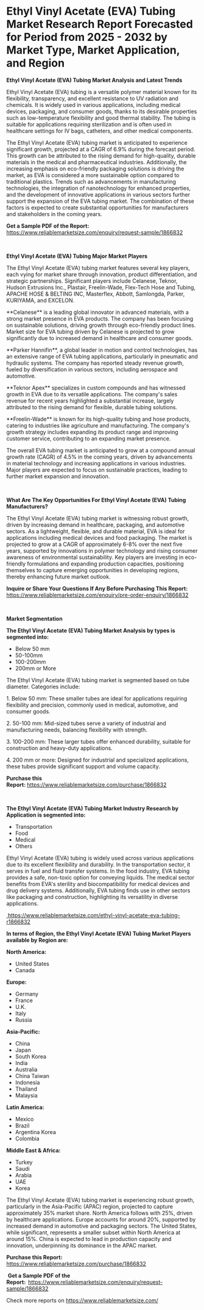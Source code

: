 <p><h1>Ethyl Vinyl Acetate (EVA) Tubing Market Research Report Forecasted for Period from 2025 -  2032 by Market Type, Market Application, and Region</h1></p><p><strong>Ethyl Vinyl Acetate (EVA) Tubing Market Analysis and Latest Trends</strong></p>
<p><p>Ethyl Vinyl Acetate (EVA) tubing is a versatile polymer material known for its flexibility, transparency, and excellent resistance to UV radiation and chemicals. It is widely used in various applications, including medical devices, packaging, and consumer goods, thanks to its desirable properties such as low-temperature flexibility and good thermal stability. The tubing is suitable for applications requiring sterilization and is often used in healthcare settings for IV bags, catheters, and other medical components.</p><p>The Ethyl Vinyl Acetate (EVA) tubing market is anticipated to experience significant growth, projected at a CAGR of 6.9% during the forecast period. This growth can be attributed to the rising demand for high-quality, durable materials in the medical and pharmaceutical industries. Additionally, the increasing emphasis on eco-friendly packaging solutions is driving the market, as EVA is considered a more sustainable option compared to traditional plastics. Trends such as advancements in manufacturing technologies, the integration of nanotechnology for enhanced properties, and the development of innovative applications in various sectors further support the expansion of the EVA tubing market. The combination of these factors is expected to create substantial opportunities for manufacturers and stakeholders in the coming years.</p></p>
<p><strong>Get a Sample PDF of the Report:&nbsp;</strong> <a href="https://www.reliablemarketsize.com/enquiry/request-sample/1866832?utm_campaign=2520&utm_medium=2&utm_source=Github&utm_content=ia&utm_term=03042025&utm_id=ethyl-vinyl-acetate-eva-tubing">https://www.reliablemarketsize.com/enquiry/request-sample/1866832</a></p>
<p>&nbsp;</p>
<p><strong>Ethyl Vinyl Acetate (EVA) Tubing Major Market Players</strong></p>
<p><p>The Ethyl Vinyl Acetate (EVA) tubing market features several key players, each vying for market share through innovation, product differentiation, and strategic partnerships. Significant players include Celanese, Teknor, Hudson Extrusions Inc., Plastair, Freelin-Wade, Flex-Tech Hose and Tubing, APACHE HOSE & BELTING INC, Masterflex, Abbott, Samlongda, Parker, KURIYAMA, and EXCELON.</p><p>**Celanese** is a leading global innovator in advanced materials, with a strong market presence in EVA products. The company has been focusing on sustainable solutions, driving growth through eco-friendly product lines. Market size for EVA tubing driven by Celanese is projected to grow significantly due to increased demand in healthcare and consumer goods.</p><p>**Parker Hannifin**, a global leader in motion and control technologies, has an extensive range of EVA tubing applications, particularly in pneumatic and hydraulic systems. The company has reported steady revenue growth, fueled by diversification in various sectors, including aerospace and automotive.</p><p>**Teknor Apex** specializes in custom compounds and has witnessed growth in EVA due to its versatile applications. The company's sales revenue for recent years highlighted a substantial increase, largely attributed to the rising demand for flexible, durable tubing solutions.</p><p>**Freelin-Wade** is known for its high-quality tubing and hose products, catering to industries like agriculture and manufacturing. The company's growth strategy includes expanding its product range and improving customer service, contributing to an expanding market presence.</p><p>The overall EVA tubing market is anticipated to grow at a compound annual growth rate (CAGR) of 4.5% in the coming years, driven by advancements in material technology and increasing applications in various industries. Major players are expected to focus on sustainable practices, leading to further market expansion and innovation.</p></p>
<p>&nbsp;</p>
<p><strong>What Are The Key Opportunities For Ethyl Vinyl Acetate (EVA) Tubing Manufacturers?</strong></p>
<p><p>The Ethyl Vinyl Acetate (EVA) tubing market is witnessing robust growth, driven by increasing demand in healthcare, packaging, and automotive sectors. As a lightweight, flexible, and durable material, EVA is ideal for applications including medical devices and food packaging. The market is projected to grow at a CAGR of approximately 6-8% over the next five years, supported by innovations in polymer technology and rising consumer awareness of environmental sustainability. Key players are investing in eco-friendly formulations and expanding production capacities, positioning themselves to capture emerging opportunities in developing regions, thereby enhancing future market outlook.</p></p>
<p><strong>Inquire or Share Your Questions If Any Before Purchasing This Report:</strong> <a href="https://www.reliablemarketsize.com/enquiry/pre-order-enquiry/1866832?utm_campaign=2520&utm_medium=2&utm_source=Github&utm_content=ia&utm_term=03042025&utm_id=ethyl-vinyl-acetate-eva-tubing">https://www.reliablemarketsize.com/enquiry/pre-order-enquiry/1866832</a></p>
<p>&nbsp;</p>
<p><strong>Market Segmentation</strong></p>
<p><strong>The Ethyl Vinyl Acetate (EVA) Tubing Market Analysis by types is segmented into:</strong></p>
<p><ul><li>Below 50 mm</li><li>50-100mm</li><li>100-200mm</li><li>200mm or More</li></ul></p>
<p><p>The Ethyl Vinyl Acetate (EVA) tubing market is segmented based on tube diameter. Categories include: </p><p>1. Below 50 mm: These smaller tubes are ideal for applications requiring flexibility and precision, commonly used in medical, automotive, and consumer goods. </p><p>2. 50-100 mm: Mid-sized tubes serve a variety of industrial and manufacturing needs, balancing flexibility with strength. </p><p>3. 100-200 mm: These larger tubes offer enhanced durability, suitable for construction and heavy-duty applications. </p><p>4. 200 mm or more: Designed for industrial and specialized applications, these tubes provide significant support and volume capacity.</p></p>
<p><strong>Purchase this Report:&nbsp;</strong><a href="https://www.reliablemarketsize.com/purchase/1866832?utm_campaign=2520&utm_medium=2&utm_source=Github&utm_content=ia&utm_term=03042025&utm_id=ethyl-vinyl-acetate-eva-tubing">https://www.reliablemarketsize.com/purchase/1866832</a></p>
<p>&nbsp;</p>
<p><strong>The Ethyl Vinyl Acetate (EVA) Tubing Market Industry Research by Application is segmented into:</strong></p>
<p><ul><li>Transportation</li><li>Food</li><li>Medical</li><li>Others</li></ul></p>
<p><p>Ethyl Vinyl Acetate (EVA) tubing is widely used across various applications due to its excellent flexibility and durability. In the transportation sector, it serves in fuel and fluid transfer systems. In the food industry, EVA tubing provides a safe, non-toxic option for conveying liquids. The medical sector benefits from EVA's sterility and biocompatibility for medical devices and drug delivery systems. Additionally, EVA tubing finds use in other sectors like packaging and construction, highlighting its versatility in diverse applications.</p></p>
<p><a href="https://www.reliablemarketsize.com/ethyl-vinyl-acetate-eva-tubing-r1866832?utm_campaign=2520&utm_medium=2&utm_source=Github&utm_content=ia&utm_term=03042025&utm_id=ethyl-vinyl-acetate-eva-tubing">&nbsp;https://www.reliablemarketsize.com/ethyl-vinyl-acetate-eva-tubing-r1866832</a></p>
<p><strong>In terms of Region, the Ethyl Vinyl Acetate (EVA) Tubing Market Players available by Region are:</strong></p>
<p>
    <p> <strong> North America: </strong>
        <ul>
            <li>United States</li>
            <li>Canada</li>
        </ul>
        </p> 
    <p> <strong> Europe: </strong>
        <ul>
            <li>Germany</li>
            <li>France</li>
            <li>U.K.</li>
            <li>Italy</li>
            <li>Russia</li>
        </ul>
        </p> 
    <p> <strong> Asia-Pacific: </strong>
        <ul>
            <li>China</li>
            <li>Japan</li>
            <li>South Korea</li>
            <li>India</li>
            <li>Australia</li>
            <li>China Taiwan</li>
            <li>Indonesia</li>
            <li>Thailand</li>
            <li>Malaysia</li>
        </ul>
        </p> 
    <p> <strong> Latin America: </strong>
        <ul>
            <li>Mexico</li>
            <li>Brazil</li>
            <li>Argentina Korea</li>
            <li>Colombia</li>
        </ul>
        </p> 
    <p> <strong> Middle East & Africa: </strong>
        <ul>
            <li>Turkey</li>
            <li>Saudi</li>
            <li>Arabia</li>
            <li>UAE</li>
            <li>Korea</li>
        </ul>
    </p>
    </p>
<p><p>The Ethyl Vinyl Acetate (EVA) tubing market is experiencing robust growth, particularly in the Asia-Pacific (APAC) region, projected to capture approximately 35% market share. North America follows with 25%, driven by healthcare applications. Europe accounts for around 20%, supported by increased demand in automotive and packaging sectors. The United States, while significant, represents a smaller subset within North America at around 15%. China is expected to lead in production capacity and innovation, underpinning its dominance in the APAC market.</p></p>
<p><strong>Purchase this Report: </strong><a href="https://www.reliablemarketsize.com/purchase/1866832?utm_campaign=2520&utm_medium=2&utm_source=Github&utm_content=ia&utm_term=03042025&utm_id=ethyl-vinyl-acetate-eva-tubing">https://www.reliablemarketsize.com/purchase/1866832</a></p>
<p>&nbsp;<strong>Get a Sample PDF of the Report:&nbsp;&nbsp;</strong><a href="https://www.reliablemarketsize.com/enquiry/request-sample/1866832?utm_campaign=2520&utm_medium=2&utm_source=Github&utm_content=ia&utm_term=03042025&utm_id=ethyl-vinyl-acetate-eva-tubing">https://www.reliablemarketsize.com/enquiry/request-sample/1866832</a></p>
<p><strong></strong></p>
<p>Check more reports on <a href="https://www.reliablemarketsize.com/?utm_campaign=2520&utm_medium=2&utm_source=Github&utm_content=ia&utm_term=03042025&utm_id=ethyl-vinyl-acetate-eva-tubing">https://www.reliablemarketsize.com/</a></p>